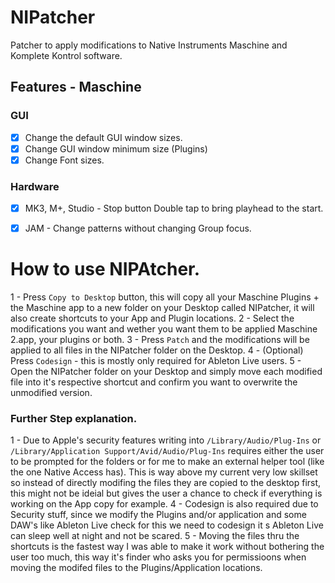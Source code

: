 # NIPatcher
Patcher to apply modifications to Native Instruments Maschine and Komplete Kontrol software.

## Features - Maschine
### GUI
- [x] Change the default GUI window sizes.
- [x] Change GUI window minimum size (Plugins)
- [x] Change Font sizes.

### Hardware
- [x] MK3, M+, Studio - Stop button Double tap to bring playhead to the start.
- [x] JAM - Change patterns without changing Group focus.



# How to use NIPAtcher.
1 - Press `Copy to Desktop` button, this will copy all your Maschine Plugins + the Maschine app to a new folder on your Desktop called NIPatcher, it will also create shortcuts to your App and Plugin locations.
2 - Select the modifications you want and wether you want them to be applied Maschine 2.app, your plugins or both.
3 - Press `Patch` and the modifications will be applied to all files in the NIPatcher folder on the Desktop.
4 - (Optional) Press `Codesign` - this is mostly only required for Ableton Live users.
5 - Open the NIPatcher folder on your Desktop and simply move each modified file into it's respective shortcut and confirm you want to overwrite the unmodified version.

### Further Step explanation.
1 -  Due to Apple's security features writing into `/Library/Audio/Plug-Ins` or `/Library/Application Support/Avid/Audio/Plug-Ins` requires either the user to be prompted for the folders or for me to make an external helper tool (like the one Native Access has). This is way above my current very low skillset so instead of directly modifing the files they are copied to the desktop first, this might not be ideial but gives the user a chance to check if everything is working on the App copy for example.
4 - Codesign is also required due to Security stuff, since we modify the Plugins and/or application and some DAW's like Ableton Live check for this we need to codesign it s Ableton Live can sleep well at night and not be scared.
5 - Moving the files thru the shortcuts is the fastest way I was able to make it work without bothering the user too much, this way it's finder who asks you for permissioons when moving the modifed files to the Plugins/Application locations. 
